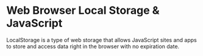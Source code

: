 # Web Browser Local Storage & JavaScript
LocalStorage is a type of web storage that allows JavaScript sites and apps to store and access data right in the browser with no expiration date.
